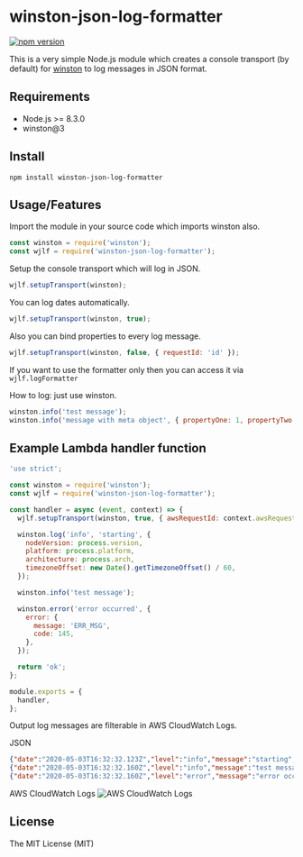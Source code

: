 # winston-json-log-formatter
[![npm version](https://badge.fury.io/js/winston-json-log-formatter.svg)](https://badge.fury.io/js/winston-json-log-formatter)

This is a very simple Node.js module which creates a console transport (by default) for [winston](https://github.com/winstonjs/winston) to log messages in JSON format.

## Requirements
* Node.js >= 8.3.0
* winston@3

## Install
```npm install winston-json-log-formatter```

## Usage/Features
Import the module in your source code which imports winston also.
```javascript
const winston = require('winston');
const wjlf = require('winston-json-log-formatter');
```

Setup the console transport which will log in JSON.
```javascript
wjlf.setupTransport(winston);
```

You can log dates automatically.
```javascript
wjlf.setupTransport(winston, true);
```

Also you can bind properties to every log message.
```javascript
wjlf.setupTransport(winston, false, { requestId: 'id' });
```

If you want to use the formatter only then you can access it via ```wjlf.logFormatter```


How to log: just use winston.
```javascript
winston.info('test message');
winston.info('message with meta object', { propertyOne: 1, propertyTwo: 'two' });
```

## Example Lambda handler function
```javascript
'use strict';

const winston = require('winston');
const wjlf = require('winston-json-log-formatter');

const handler = async (event, context) => {
  wjlf.setupTransport(winston, true, { awsRequestId: context.awsRequestId, foo: 'bar' });

  winston.log('info', 'starting', {
    nodeVersion: process.version,
    platform: process.platform,
    architecture: process.arch,
    timezoneOffset: new Date().getTimezoneOffset() / 60,
  });

  winston.info('test message');

  winston.error('error occurred', {
    error: {
      message: 'ERR_MSG',
      code: 145,
    },
  });

  return 'ok';
};

module.exports = {
  handler,
};
```

Output log messages are filterable in AWS CloudWatch Logs.


JSON
```json
{"date":"2020-05-03T16:32:32.123Z","level":"info","message":"starting","meta":{"nodeVersion":"v12.16.1","platform":"linux","architecture":"x64","timezoneOffset":0},"awsRequestId":"fc121189-1778-40a0-882b-0f186f61285e","foo":"bar"}
{"date":"2020-05-03T16:32:32.160Z","level":"info","message":"test message","awsRequestId":"fc121189-1778-40a0-882b-0f186f61285e","foo":"bar"}
{"date":"2020-05-03T16:32:32.160Z","level":"error","message":"error occurred","meta":{"error":{"message":"ERR_MSG","code":145}},"awsRequestId":"fc121189-1778-40a0-882b-0f186f61285e","foo":"bar"}
```

AWS CloudWatch Logs
![AWS CloudWatch Logs](https://i.imgur.com/bZnRmye.png)

## License
The MIT License (MIT)
